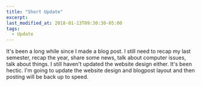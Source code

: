 ```yaml
---
title: "Short Update"
excerpt:
last_modified_at: 2018-01-13T09:30:30-05:00
tags:
  - Update
---
```


It's been a long while since I made a blog post. I still need to recap my last semester, recap the year, share some news, talk about computer issues, 
talk about things. I still haven't updated the website design either. It's been hectic. I'm going to update the website design and blogpost layout and 
then posting will be back up to speed. 
